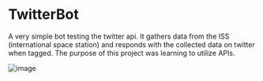 # TwitterBot

A very simple bot testing the twitter api. It gathers data from the ISS (international space station) and responds with the collected data on twitter when tagged. The purpose of this project was learning to utilize APIs.

![image](https://user-images.githubusercontent.com/85441676/221709487-49b3eb18-1580-40b0-bd34-6726755c679e.png)
